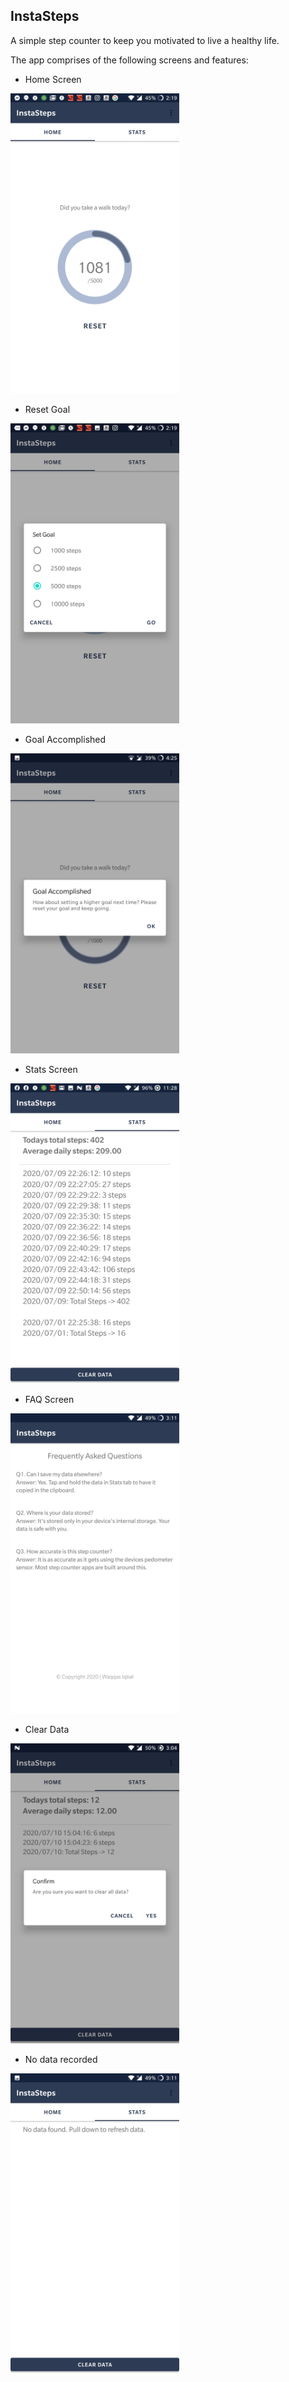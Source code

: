 ## InstaSteps
A simple step counter to keep you motivated to live a healthy life.


The app comprises of the following screens and features:


* Home Screen
<img src="https://github.com/waqqasiq/insta-steps-android/blob/master/public/screens/home_screen.jpg" width="270" height="480" />


* Reset Goal
<img src="https://github.com/waqqasiq/insta-steps-android/blob/master/public/screens/reset.jpg" width="270" height="480" />


* Goal Accomplished
<img src="https://github.com/waqqasiq/insta-steps-android/blob/master/public/screens/goal_accomplished.jpg" width="270" height="480" />


* Stats Screen
<img src="https://github.com/waqqasiq/insta-steps-android/blob/master/public/screens/stats_screen.jpg" width="270" height="480" />


* FAQ Screen
<img src="https://github.com/waqqasiq/insta-steps-android/blob/master/public/screens/faq_screen.jpg" width="270" height="480" />


* Clear Data
<img src="https://github.com/waqqasiq/insta-steps-android/blob/master/public/screens/clear_data.jpg" width="270" height="480" />


* No data recorded
<img src="https://github.com/waqqasiq/insta-steps-android/blob/master/public/screens/no_data_found.jpg" width="270" height="480" />

